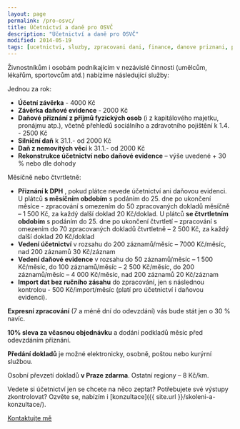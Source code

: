 ```yaml
---
layout: page
permalink: /pro-osvc/
title: Účetnictví a daně pro OSVČ
description: "Účetnictví a daně pro OSVČ"
modified: 2014-05-19
tags: [ucetnictvi, sluzby, zpracovani dani, finance, danove priznani, podnikove ucetnictvi]
---
```


Živnostníkům i osobám podnikajícím v nezávislé činnosti (umělcům, lékařům, sportovcům atd.) nabízíme následující služby:

Jednou za rok:

* **Účetní závěrka** - 4000 Kč
* **Závěrka daňové evidence** - 2000 Kč
* **Daňové přiznání z příjmů fyzických osob** (i z kapitálového majetku, pronájmu atp.), včetně přehledů sociálního a zdravotního pojištění k 1.4. - 2500 Kč
* **Silniční daň** k 31.1.- od 2000 Kč
* **Daň z nemovitých věcí** k 31.1.- od 2000 Kč
* **Rekonstrukce účetnictví nebo daňové evidence** – výše uvedené + 30 % nebo dle dohody

Měsíčně nebo čtvrtletně:

* **Přiznání k DPH** , pokud plátce nevede účetnictví ani daňovou evidenci. U plátců **s měsíčním obdobím** s podáním do 25. dne po ukončení měsíce - zpracování s omezením do 50 zpracovaných dokladů měsíčně – 1 500 Kč, za každý další doklad 20 Kč/doklad. U plátců **se čtvrtletním obdobím** s podáním do 25. dne po ukončení čtvrtletí – zpracování s omezením do 70 zpracovaných dokladů čtvrtletně – 2 500 Kč, za každý další doklad 20 Kč/doklad
* **Vedení účetnictví** v rozsahu do 200 záznamů/měsíc – 7000 Kč/měsíc, nad 200 záznamů 30 Kč/záznam
* **Vedení daňové evidence** v rozsahu do 50 záznamů/měsíc – 1 500 Kč/měsíc, do 100 záznamů/měsíc – 2 500 Kč/měsíc, do 200 záznamů/měsíc – 4 000 Kč/měsíc, nad 200 záznamů 20 Kč/záznam
* **Import dat bez ručního zásahu**  do zpracování, jen s následnou kontrolou - 500 Kč/import/měsíc (platí pro účetnictví i daňovou evidenci).

**Expresní zpracování** (7 a méně dní do odevzdání) vás bude stát jen o 30 % navíc.

**10% sleva za včasnou objednávku** a dodání podkladů měsíc před odevzdáním přiznání.

**Předání dokladů** je možné elektronicky, osobně, poštou nebo kurýrní službou.
 
Osobní převzetí dokladů **v Praze zdarma**. Ostatní regiony – 8 Kč/km.

Vedete si účetnictví jen se chcete na něco zeptat? Potřebujete své výstupy zkontrolovat? Ozvěte se, nabízím i [konzultace]({{ site.url }}/skoleni-a-konzultace/).

<div markdown="0"><a href="{{ site.url }}/kontakt/" class="btn">Kontaktujte mě</a></div>
